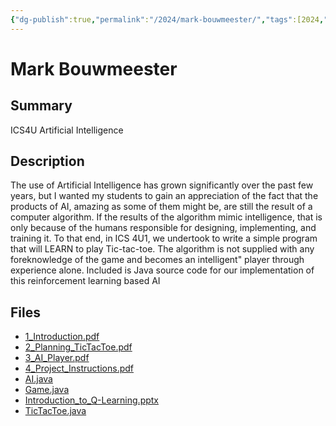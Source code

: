 ```yaml
---
{"dg-publish":true,"permalink":"/2024/mark-bouwmeester/","tags":[2024,"AI","ICS4U"]}
---
```



# Mark Bouwmeester

## Summary

ICS4U Artificial Intelligence

## Description

The use of Artificial Intelligence has grown significantly over the past few years, but I wanted my students to gain an appreciation of the fact that the products of AI, amazing as some of them might be, are still the result of a computer algorithm. If the results of the algorithm mimic intelligence, that is only because of the humans responsible for designing, implementing, and training it. To that end, in ICS 4U1, we undertook to write a simple program that will LEARN to play Tic-tac-toe. The algorithm is not supplied with any foreknowledge of the game and becomes an intelligent" player through experience alone. Included is Java source code for our implementation of this reinforcement learning based AI

## Files

*   [1\_Introduction.pdf](resources/Mark_Bouwmeester/1_Introduction.pdf)
*   [2\_Planning\_TicTacToe.pdf](resources/Mark_Bouwmeester/2_Planning_TicTacToe.pdf)
*   [3\_AI\_Player.pdf](resources/Mark_Bouwmeester/3_AI_Player.pdf)
*   [4\_Project\_Instructions.pdf](resources/Mark_Bouwmeester/4_Project_Instructions.pdf)
*   [AI.java](resources/Mark_Bouwmeester/AI.java)
*   [Game.java](resources/Mark_Bouwmeester/Game.java)
*   [Introduction\_to\_Q-Learning.pptx](resources/Mark_Bouwmeester/Introduction_to_Q-Learning.pptx)
*   [TicTacToe.java](resources/Mark_Bouwmeester/TicTacToe.java)
